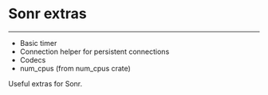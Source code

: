 # Sonr extras
-------------

*  Basic timer
*  Connection helper for persistent connections
*  Codecs
*  num_cpus (from num_cpus crate)


Useful extras for Sonr.
